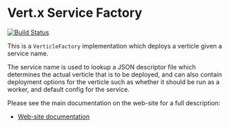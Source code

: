 # Vert.x Service Factory

[![Build Status](https://travis-ci.org/vert-x3/vertx-service-factory.svg?branch=master)](https://travis-ci.org/vert-x3/vertx-service-factory)

This is a `VerticleFactory` implementation which deploys a verticle given a service name.

The service name is used to lookup a JSON descriptor file which determines the actual verticle that is to be deployed,
and can also contain deployment options for the verticle such as whether it should be run as a worker, and default
config for the service.

Please see the main documentation on the web-site for a full description:

* [Web-site documentation](https://vertx.io/docs/vertx-service-factory/java/)

